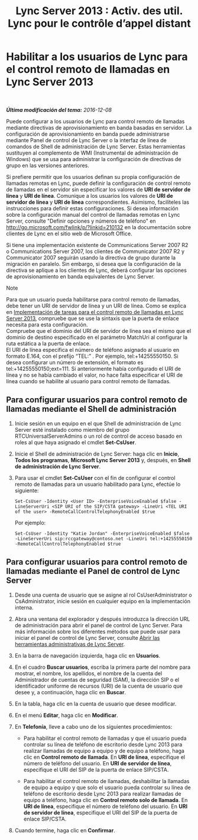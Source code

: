 ﻿---
title: "Lync Server 2013 : Activ. des util. Lync pour le contrôle d’appel distant"
TOCTitle: Habilitar a los usuarios de Lync para el control remoto de llamadas
ms:assetid: f39bc10d-034c-4875-a0b8-554e1109e7e6
ms:mtpsurl: https://technet.microsoft.com/es-es/library/Gg615048(v=OCS.15)
ms:contentKeyID: 48277166
ms.date: 01/07/2017
mtps_version: v=OCS.15
ms.translationtype: HT
---

# Habilitar a los usuarios de Lync para el control remoto de llamadas en Lync Server 2013

 

_**Última modificación del tema:** 2016-12-08_

Puede configurar a los usuarios de Lync para control remoto de llamadas mediante directivas de aprovisionamiento en banda basadas en servidor. La configuración de aprovisionamiento en banda puede administrarse mediante Panel de control de Lync Server o la interfaz de línea de comandos de Shell de administración de Lync Server. Estas herramientas sustituyen al complemento de WMI (Instrumental de administración de Windows) que se usa para administrar la configuración de directivas de grupo en las versiones anteriores.

Si prefiere permitir que los usuarios definan su propia configuración de llamadas remotas en Lync, puede definir la configuración de control remoto de llamadas en el servidor sin especificar los valores de **URI de servidor de línea** y **URI de línea**. Comunique a los usuarios los valores de **URI de servidor de línea** y **URI de línea** correspondientes. Asimismo, facilíteles las instrucciones para definir estas configuraciones. Si desea información sobre la configuración manual del control de llamadas remotas en Lync Server, consulte "Definir opciones y números de teléfono" en <http://go.microsoft.com/fwlink/p/?linkid=210132> en la documentación sobre clientes de Lync en el sitio web de Microsoft Office.

Si tiene una implementación existente de Communications Server 2007 R2 o Communications Server 2007, los clientes de Communicator 2007 R2 y Communicator 2007 seguirán usando la directiva de grupo durante la migración en paralelo. Sin embargo, si desea que la configuración de la directiva se aplique a los clientes de Lync, deberá configurar las opciones de aprovisionamiento en banda equivalentes de Lync Server.


> [!NOTE]
> Para que un usuario pueda habilitarse para control remoto de llamadas, debe tener un URI de servidor de línea y un URI de línea. Como se explica en <A href="lync-server-2013-deployment-tasks-for-remote-call-control.md">Implementación de tareas para el control remoto de llamadas en Lync Server 2013</A>, compruebe que se use la sintaxis que la puerta de enlace necesita para esta configuración.<BR>Compruebe que el dominio del URI de servidor de línea sea el mismo que el dominio de destino especificado en el parámetro MatchUri al configurar la ruta estática a la puerta de enlace.<BR>El URI de línea especifica el número de teléfono asignado al usuario en formato E.164, con el prefijo “TEL:” . Por ejemplo, tel:+14255550150. Si desea configurar un número de extensión, el formato es tel:+14255550150;ext=111. Si anteriormente había configurado el URI de línea y no se había cambiado el valor, no hace falta especificar el URI de línea cuando se habilite al usuario para control remoto de llamadas.



## Para configurar usuarios para control remoto de llamadas mediante el Shell de administración

1.  Inicie sesión en un equipo en el que Shell de administración de Lync Server esté instalado como miembro del grupo RTCUniversalServerAdmins o un rol de control de acceso basado en roles al que haya asignado el cmdlet **Set-CsUser**.

2.  Inicie el Shell de administración de Lync Server: haga clic en **Inicio**, **Todos los programas**, **Microsoft Lync Server 2013** y, después, en **Shell de administración de Lync Server**.

3.  Para usar el cmdlet **Set-CsUser** con el fin de configurar el control remoto de llamadas para un usuario habilitado para Lync, efectúe lo siguiente:
    
        Set-CsUser -Identity <User ID> -EnterpriseVoiceEnabled $false -LineServerUri <SIP URI of the SIP/CSTA gateway> -LineUri <TEL URI of the user> -RemoteCallControlTelephonyEnabled $true
    
    Por ejemplo:
    
        Set-CsUser -Identity "Katie Jordan" -EnterpriseVoiceEnabled $false -LineServerUri sip:rccgateway@contoso.net -LineUri tel:+14255550150 -RemoteCallControlTelephonyEnabled $true

## Para configurar usuarios para control remoto de llamadas mediante el Panel de control de Lync Server

1.  Desde una cuenta de usuario que se asigne al rol CsUserAdministrator o CsAdministrator, inicie sesión en cualquier equipo en la implementación interna.

2.  Abra una ventana del explorador y después introduzca la dirección URL de administración para abrir el panel de control de Lync Server. Para más información sobre los diferentes métodos que puede usar para iniciar el panel de control de Lync Server, consulte [Abrir las herramientas administrativas de Lync Server](lync-server-2013-open-lync-server-administrative-tools.md).

3.  En la barra de navegación izquierda, haga clic en **Usuarios**.

4.  En el cuadro **Buscar usuarios**, escriba la primera parte del nombre para mostrar, el nombre, los apellidos, el nombre de la cuenta del Administrador de cuentas de seguridad (SAM), la dirección SIP o el identificador uniforme de recursos (URI) de la cuenta de usuario que desee y, a continuación, haga clic en **Buscar**.

5.  En la tabla, haga clic en la cuenta de usuario que desee modificar.

6.  En el menú **Editar**, haga clic en **Modificar**.

7.  En **Telefonía**, lleve a cabo uno de los siguientes procedimientos:
    
      - Para habilitar el control remoto de llamadas y que el usuario pueda controlar su línea de teléfono de escritorio desde Lync 2013 para realizar llamadas de equipo a equipo y de equipo a teléfono, haga clic en **Control remoto de llamada**. En **URI de línea**, especifique el número de teléfono del usuario. En **URI de servidor de línea**, especifique el URI del SIP de la puerta de enlace SIP/CSTA.
    
      - Para habilitar el control remoto de llamadas, deshabilitar la llamadas de equipo a equipo y que solo el usuario pueda controlar su línea de teléfono de escritorio desde Lync 2013 para realizar llamadas de equipo a teléfono, haga clic en **Control remoto solo de llamada**. En **URI de línea**, especifique el número de teléfono del usuario. En **URI de servidor de línea**, especifique el URI del SIP de la puerta de enlace SIP/CSTA.

8.  Cuando termine, haga clic en **Confirmar**.

